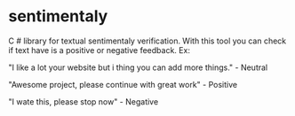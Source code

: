 sentimentaly
============

C # library for textual sentimentaly verification. With this tool you can check if text have is a positive or negative feedback. 
Ex:

"I like a lot your website but i thing you can add more things." - Neutral

"Awesome project, please continue with great work" - Positive

"I wate this, please stop now" - Negative
